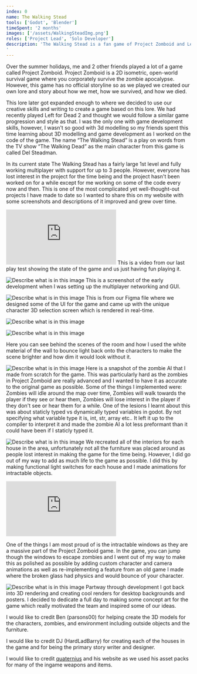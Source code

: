 ```yaml
---
index: 0
name: The Walking Stead
tools: ['Godot', 'Blender']
timeSpent: '2 months'
images: ['/assets/WalkingSteadImg.png']
roles: ['Project Lead', 'Solo Developer']
description: 'The Walking Stead is a fan game of Project Zomboid and Left For Dead 2.
'
---
```


Over the summer holidays, me and 2 other friends played a lot of a game called Project Zomboid. Project Zomboid is a 2D isometric, open-world survival game where you corporately survive the zombie apocalypse. However, this game has no official storyline so as we played we created our own lore and story about how we met, how we survived, and how we died.

This lore later got expanded enough to where we decided to use our creative skills and writing to create a game based on this lore. We had recently played Left for Dead 2 and thought we would follow a similar game progression and style as that. I was the only one with game development skills, however, I wasn't so good with 3d modelling so my friends spent this time learning about 3D modelling and game development as I worked on the code of the game. The name “The Walking Stead” is a play on words from the TV show “The Walking Dead” as the main character from this game is called Del Steadman.

In its current state The Walking Stead has a fairly large 1st level and fully working multiplayer with support for up to 3 people. However, everyone has lost interest in the project for the time being and the project hasn't been worked on for a while except for me working on some of the code every now and then. This is one of the most complicated yet well-thought-out projects I have made to date so I wanted to share this on my website with some screenshots and descriptions of it improved and grew over time.

<iframe
    src="https://www.youtube.com/embed/ugyTidbpqo8?si=y88RANgu6QRcU30W"
    title="YouTube video"
    allowFullScreen
    frameborder="0"
>
</iframe>
This is a video from our last play test showing the state of the game and us just having fun playing it.

![Describe what is in this image](/assets/DelsteadmanEarlyScreenshot.png)
This is a screenshot of the early development when I was setting up the multiplayer networking and GUI.

![Describe what is in this image](/assets/DelsteadmanFigmaDesigns.png)
This is from our Figma file where we designed some of the UI for the game and came up with the unique character 3D selection screen which is rendered in real-time.

<div class="ImageGrid">

![Describe what is in this image](/assets/DelsteadmanSelect1.png)

![Describe what is in this image](/assets/DelsteadmanSelect2.png)

</div>
Here you can see behind the scenes of the room and how I used the white material of the wall to bounce light back onto the characters to make the scene brighter and how dim it would look without it.

![Describe what is in this image](/assets/DelsteadmanZombieAI.png)
Here is a snapshot of the zombie AI that I made from scratch for the game. This was particularly hard as the zombies in Project Zomboid are really advanced and I wanted to have it as accurate to the original game as possible. Some of the things I implemented were: Zombies will idle around the map over time, Zombies will walk towards the player if they see or hear them, Zombies will lose interest in the player if they don't see or hear them for a while. One of the lesions I learnt about this was about staticly typed vs dynamically typed variables in godot. By not specifying what variable type it is, int, str, array etc.. It left it up to the compiler to interpret it and made the zombie AI a lot less preformant than it could have been if I staticly typed it.

![Describe what is in this image](/assets/InsideBigHouse.png)
We recreated all of the interiors for each house in the area, unfortunately not all the furniture was placed around as people lost interest in making the game for the time being. However, I did go out of my way to add as much life to the game as possible. I did this by making functional light switches for each house and I made animations for intractable objects.

<iframe
    src="https://www.youtube.com/embed/WE7Oonea6hk?si=Nj4AuWWXCl8k5a-I"
    title="YouTube video"
    allowFullScreen
    frameborder="0"
>
</iframe>

One of the things I am most proud of is the intractable windows as they are a massive part of the Project Zomboid game. In the game, you can jump though the windows to escape zombies and I went out of my way to make this as polished as possible by adding custom character and camera animations as well as re-implementing a feature from an old game I made where the broken glass had physics and would bounce of your character.

![Describe what is in this image](/assets/WalkingSteadConceptArt.png)
Partway through development I got back into 3D rendering and creating cool renders for desktop backgrounds and posters. I decided to dedicate a full day to making some concept art for the game which really motivated the team and inspired some of our ideas.

I would like to credit Ben (parsons00) for helping create the 3D models for the characters, zombies, and environment including outside objects and the furniture.

I would like to credit DJ (HardLadBarry) for creating each of the houses in the game and for being the primary story writer and designer.

I would like to credit [quaternius](https://quaternius.com/) and his website as we used his asset packs for many of the ingame weapons and items.
